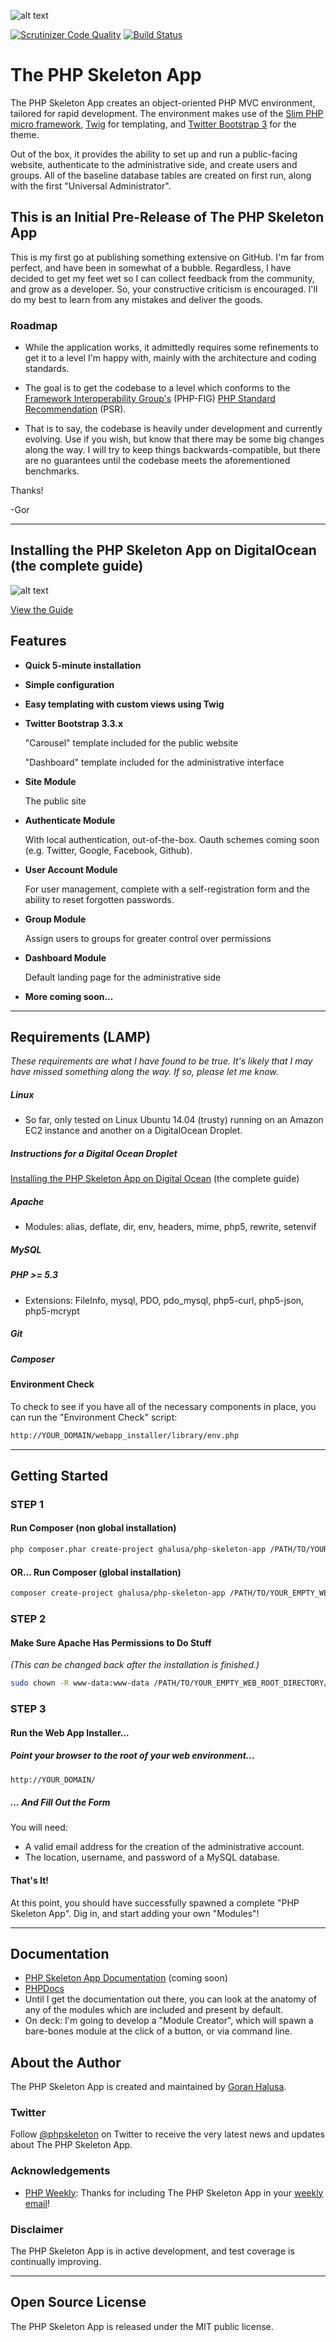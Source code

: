 ![alt text](http://halusanation.com/wp-content/uploads/2014/12/php_skeleton_app.jpg "The PHP Skeleton App Header Image")

[![Scrutinizer Code Quality](https://scrutinizer-ci.com/g/ghalusa/PHP-Skeleton-App/badges/quality-score.png?b=master)](https://scrutinizer-ci.com/g/ghalusa/PHP-Skeleton-App/?branch=master) [![Build Status](https://scrutinizer-ci.com/g/ghalusa/PHP-Skeleton-App/badges/build.png?b=master)](https://scrutinizer-ci.com/g/ghalusa/PHP-Skeleton-App/build-status/master)

# The PHP Skeleton App

The PHP Skeleton App creates an object-oriented PHP MVC environment, tailored for rapid development. The environment makes use of the [Slim PHP micro framework](http://slimframework.com/), [Twig](http://twig.sensiolabs.org/) for templating, and [Twitter Bootstrap 3](http://getbootstrap.com/) for the theme.

Out of the box, it provides the ability to set up and run a public-facing website, authenticate to the administrative side, and create users and groups. All of the baseline database tables are created on first run, along with the first "Universal Administrator".

## This is an Initial Pre-Release of The PHP Skeleton App ##

This is my first go at publishing something extensive on GitHub. I'm far from perfect, and have been in somewhat of a bubble. Regardless, I have decided to get my feet wet so I can collect feedback from the community, and grow as a developer. So, your constructive criticism is encouraged. I'll do my best to learn from any mistakes and deliver the goods.

### Roadmap ###

* While the application works, it admittedly requires some refinements to get it to a level I'm happy with, mainly with the architecture and coding standards.

* The goal is to get the codebase to a level which conforms to the [Framework Interoperability Group's](http://www.php-fig.org/) (PHP-FIG) [PHP Standard Recommendation](http://www.php-fig.org/faq/#what-does-psr-stand-for) (PSR).

* That is to say, the codebase is heavily under development and currently evolving. Use if you wish, but know that there may be some big changes along the way. I will try to keep things backwards-compatible, but there are no guarantees until the codebase meets the aforementioned benchmarks.

Thanks!

-Gor

* * *

## Installing the PHP Skeleton App on DigitalOcean (the complete guide)

![alt text](http://halusanation.com/wp-content/uploads/2014/12/DO_Logo_325x51.png "DigitalOcean logo")

<a href="https://github.com/ghalusa/PHP-Skeleton-App/wiki/Installing-the-PHP-Skeleton-App-on-Digital-Ocean-(the-complete-guide)">View the Guide</a>

## Features

* **Quick 5-minute installation**

* **Simple configuration**

* **Easy templating with custom views using Twig**

* **Twitter Bootstrap 3.3.x**

    "Carousel" template included for the public website

    "Dashboard" template included for the administrative interface

* **Site Module**

    The public site

* **Authenticate Module**

    With local authentication, out-of-the-box. Oauth schemes coming soon (e.g. Twitter, Google, Facebook, Github).

* **User Account Module**

    For user management, complete with a self-registration form and the ability to reset forgotten passwords.

* **Group Module**

    Assign users to groups for greater control over permissions

* **Dashboard Module**

    Default landing page for the administrative side

* **More coming soon...**

* * *

## Requirements (LAMP)

*These requirements are what I have found to be true. It's likely that I may have missed something along the way. If so, please let me know.*

##### Linux
* So far, only tested on Linux Ubuntu 14.04 (trusty) running on an Amazon EC2 instance and another on a DigitalOcean Droplet.

##### Instructions for a Digital Ocean Droplet

[Installing the PHP Skeleton App on Digital Ocean](https://github.com/ghalusa/PHP-Skeleton-App/wiki/Installing-the-PHP-Skeleton-App-on-Digital-Ocean-(the-complete-guide)) (the complete guide)

##### Apache
* Modules: alias, deflate, dir, env, headers, mime, php5, rewrite, setenvif

##### MySQL

##### PHP >= 5.3
* Extensions: FileInfo, mysql, PDO, pdo_mysql, php5-curl, php5-json, php5-mcrypt

##### Git

##### Composer

#### Environment Check

To check to see if you have all of the necessary components in place, you can run the "Environment Check" script:

```bash
http://YOUR_DOMAIN/webapp_installer/library/env.php
```

* * *

## Getting Started

### STEP 1

#### Run Composer (non global installation)

```bash
php composer.phar create-project ghalusa/php-skeleton-app /PATH/TO/YOUR_EMPTY_WEB_ROOT_DIRECTORY/ dev-master
```

#### OR... Run Composer (global installation)

```bash
composer create-project ghalusa/php-skeleton-app /PATH/TO/YOUR_EMPTY_WEB_ROOT_DIRECTORY/ dev-master
```

### STEP 2

#### Make Sure Apache Has Permissions to Do Stuff
*(This can be changed back after the installation is finished.)*

```bash
sudo chown -R www-data:www-data /PATH/TO/YOUR_EMPTY_WEB_ROOT_DIRECTORY/
```

### STEP 3

#### Run the Web App Installer...

##### Point your browser to the root of your web environment...

```bash
http://YOUR_DOMAIN/
```

##### ... And Fill Out the Form

You will need:

* A valid email address for the creation of the administrative account.
* The location, username, and password of a MySQL database.

#### That's It!

At this point, you should have successfully spawned a complete "PHP Skeleton App". Dig in, and start adding your own "Modules"!

* * *

## Documentation

* [PHP Skeleton App Documentation](http://phpskeleton.com/) (coming soon)
* [PHPDocs](http://phpskeleton.com/docs/)
* Until I get the documentation out there, you can look at the anatomy of any of the modules which are included and present by default.
* On deck: I'm going to develop a "Module Creator", which will spawn a bare-bones module at the click of a button, or via command line.

## About the Author

The PHP Skeleton App is created and maintained by [Goran Halusa](http://halusanation.com/).

### Twitter

Follow [@phpskeleton](http://www.twitter.com/phpskeleton) on Twitter to receive the very latest news and updates about The PHP Skeleton App.

### Acknowledgements

* [PHP Weekly](http://phpweekly.com/): Thanks for including The PHP Skeleton App in your [weekly email](http://www.phpweekly.com/archive/2015-01-01.html)!

### Disclaimer

The PHP Skeleton App is in active development, and test coverage is continually improving.

* * *

## Open Source License

The PHP Skeleton App is released under the MIT public license.

